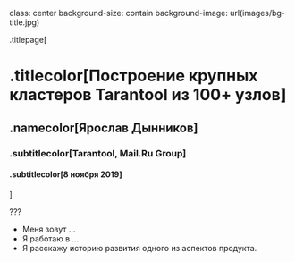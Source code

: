 class: center
background-size: contain
background-image: url(images/bg-title.jpg)

.titlepage[
# .titlecolor[Построение крупных кластеров Tarantool из 100+ узлов]

## .namecolor[Ярослав Дынников]
<!-- <br> -->

### .subtitlecolor[Tarantool, Mail<span>.</span>Ru Group]
#### .subtitlecolor[8 ноября 2019]
]

<!-- .footnote[
Slides: [rosik.github.io/2019-bigdatadays](https://rosik.github.io/2019-bigdatadays)
]
 -->

???

* Меня зовут ...
* Я работаю в ...
* Я расскажу историю развития одного из аспектов продукта.
